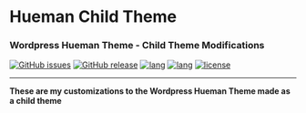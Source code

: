 # Hueman Child Theme
### Wordpress Hueman Theme - Child Theme Modifications
[![GitHub issues](https://img.shields.io/github/issues/robertpeteuil/hueman-child-theme.svg)](https://github.com/robertpeteuil/hueman-child-theme)
[![GitHub release](https://img.shields.io/github/release/robertpeteuil/hueman-child-theme.svg?colorB=2067b8)](https://github.com/robertpeteuil/hueman-child-theme)
[![lang](https://img.shields.io/badge/language-PHP-4F5D95.svg?style=flat-square)]()
[![lang](https://img.shields.io/badge/language-CSS-563d7c.svg?style=flat-square)]()
[![license](https://img.shields.io/github/license/robertpeteuil/sysis.svg?colorB=2067b8)](https://github.com/robertpeteuil/hueman-child-theme)

---

**These are my customizations to the Wordpress Hueman Theme made as a child theme**
